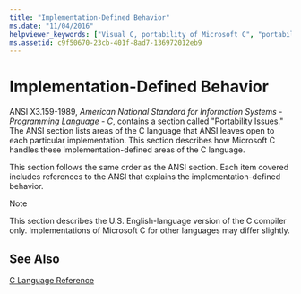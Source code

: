 ```yaml
---
title: "Implementation-Defined Behavior"
ms.date: "11/04/2016"
helpviewer_keywords: ["Visual C, portability of Microsoft C", "portability [C++], Microsoft C to ANSI C", "ANSI [C++], C standard", "implementation-defined behavior"]
ms.assetid: c9f50670-23cb-401f-8ad7-136972012eb9
---
```

# Implementation-Defined Behavior

ANSI X3.159-1989, *American National Standard for Information Systems* - *Programming Language* - *C*, contains a section called "Portability Issues." The ANSI section lists areas of the C language that ANSI leaves open to each particular implementation. This section describes how Microsoft C handles these implementation-defined areas of the C language.

This section follows the same order as the ANSI section. Each item covered includes references to the ANSI that explains the implementation-defined behavior.

> [!NOTE]
>  This section describes the U.S. English-language version of the C compiler only. Implementations of Microsoft C for other languages may differ slightly.

## See Also

[C Language Reference](../c-language/c-language-reference.md)